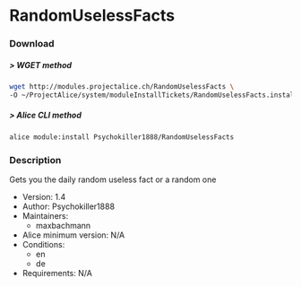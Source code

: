 # RandomUselessFacts

### Download

##### > WGET method
```bash
wget http://modules.projectalice.ch/RandomUselessFacts \
-O ~/ProjectAlice/system/moduleInstallTickets/RandomUselessFacts.install
```

##### > Alice CLI method
```bash
alice module:install Psychokiller1888/RandomUselessFacts
```

### Description
Gets you the daily random useless fact or a random one

- Version: 1.4
- Author: Psychokiller1888
- Maintainers:
  - maxbachmann
- Alice minimum version: N/A
- Conditions:
  - en
  - de
- Requirements: N/A

